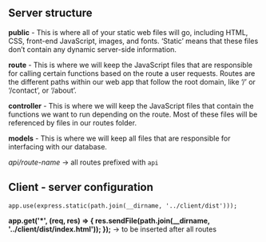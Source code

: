 ## Server structure

**public** - This is where all of your static web files will go, including HTML, CSS, front-end JavaScript, images, and fonts. ‘Static’ means that these files don’t contain any dynamic server-side information.

**route** - This is where we will keep the JavaScript files that are responsible for calling certain functions based on the route a user requests. Routes are the different paths within our web app that follow the root domain, like ‘/’ or ‘/contact’, or ‘/about’.

**controller** - This is where we will keep the JavaScript files that contain the functions we want to run depending on the route. Most of these files will be referenced by files in our routes folder.

**models** - This is where we will keep all files that are responsible for interfacing with our database.

*api/route-name* -> all routes prefixed with `api`

## Client - server configuration

`app.use(express.static(path.join(__dirname, '../client/dist')));`

**app.get('*', (req, res) => {
  res.sendFile(path.join(__dirname, '../client/dist/index.html'));
});** -> to be inserted after all routes